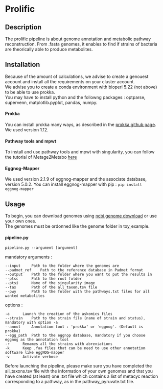 # Prolific

## Description

The prolific pipeline is about genome annotation and metabolic pathway reconstruction. From .fasta genomes, it enables to find if strains of bacteria are theorically able to produce metabolites.

## Installation

Because of the amount of calculations, we advise to create a genouest account and install all the requirements on your cluster account.  
We advise you to create a conda environment with bioperl 5.22 (not above) to be able to use prokka.  
You may have to install python and the followng packages : optparse, supervenn, matplotlib.pyplot, pandas, numpy.

#### Prokka
You can install prokka many ways, as described in the [prokka github page](https://github.com/tseemann/prokka). We used version 1.12.

#### Pathway tools and mpwt
To install and use pathway tools and mpwt with singularity, you can follow the tutorial of Metage2Metabo [here](https://metage2metabo.readthedocs.io/en/latest/install.html#installation-with-singularity-e-g-on-a-cluster)

#### Eggnog-Mapper
We used version 2.1.9 of eggnog-mapper and the associate database, version 5.0.2. You can install eggnog-mapper with pip :
`pip install eggnog-mapper`


## Usage

To begin, you can download genomes using [ncbi genome download](https://github.com/kblin/ncbi-genome-download) or use your own ones.  
The genomes must be ordonned like the genome folder in toy_example.  


#### pipeline.py

`pipeline.py --argument [argument]`
	
mandatory arguments :  

	--input		Path to the folder where the genomes are
	--padmet_ref	Path to the reference database in Padmet format
	--output	Path to the folder where you want to put the results in
	--ptsc		Path to the root folder
	--ptsi		Name of the singularity image
	--tax		Path of the all_taxon.tsv file
	--pwy		Path to the folder with the pathways.txt files for all wanted metabolites

options :

	-a		Launch the creation of the askomics files
	--strain	Path to the strain file (name of strain and status), mandatory with option -a
	--annot		Annotation tool : 'prokka' or 'eggnog'. (Default is prokka)
	--egg_path	Path to the eggnop database, mandatory if you choose eggnog as the annotation tool
	-r		Renames all the strains with abreviations
	-k		Keep .faa files that can be need to use other annotation software like eggNOG-mapper
	-v		Activate verbose  

Before launching the pipeline, please make sure you have completed the all_taxons.tsv file with the information of your own genomes and that you have created (at least) one .txt file which contains a list of metacyc reaction corresponding to a pathway, as in the pathway_pyruvate.txt file.
